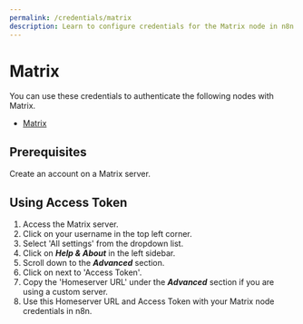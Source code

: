 ```yaml
---
permalink: /credentials/matrix
description: Learn to configure credentials for the Matrix node in n8n
---
```


# Matrix

You can use these credentials to authenticate the following nodes with Matrix.
- [Matrix](../../nodes-library/nodes/Matrix/README.md)

## Prerequisites

Create an account on a Matrix server.

## Using Access Token

1. Access the Matrix server.
2. Click on your username in the top left corner.
3. Select 'All settings' from the dropdown list.
4. Click on ***Help & About*** in the left sidebar.
5. Scroll down to the ***Advanced*** section.
6. Click on ***<click to reveal>*** next to 'Access Token'.
7. Copy the 'Homeserver URL' under the ***Advanced*** section if you are using a custom server.
8. Use this Homeserver URL and Access Token with your Matrix node credentials in n8n.
